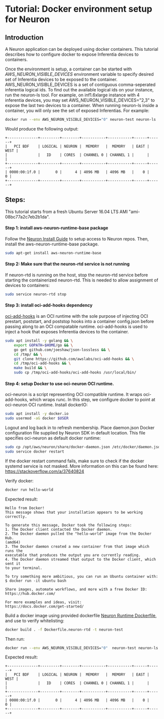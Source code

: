 # Tutorial: Docker environment setup for Neuron

## Introduction

A Neuron application can be deployed using docker containers. This tutorial 
describes how to configure docker to expose Inferentia devices to containers.  

Once the environment is setup, a container can be started with 
*AWS_NEURON_VISIBLE_DEVICES* environment variable to specify desired set 
of Inferentia devices to be exposed to the container. AWS_NEURON_VISIBLE_DEVICES 
is a set of contiguous comma-seperated inferentia logical ids. To find out the 
available logical ids on your instance, run the neuron-ls tool.
For example, on inf1.6xlarge instance with 4 inferentia devices, you may 
set AWS_NEURON_VISIBLE_DEVICES="2,3" to expose the last two devices to a 
container.
When running neuron-ls inside a container, you will only see the set of exposed Inferentias.
For example:
```bash
docker run --env AWS_NEURON_VISIBLE_DEVICES="0" neuron-test neuron-ls
```
Would produce the following output:
```
+--------------+---------+--------+-----------+-----------+------+------+
|   PCI BDF    | LOGICAL | NEURON |  MEMORY   |  MEMORY   | EAST | WEST |
|              |   ID    | CORES  | CHANNEL 0 | CHANNEL 1 |      |      |
+--------------+---------+--------+-----------+-----------+------+------+
| 0000:00:1f.0 |       0 |      4 | 4096 MB   | 4096 MB   |    0 |    0 |
+--------------+---------+--------+-----------+-----------+------+------+
```

##  Steps:

This tutorial starts from a fresh Ubuntu Server 16.04 LTS AMI "ami-08bc77a2c7eb2b1da".

#### Step 1: install aws-neuron-runtime-base  package
Follow the [Neuron Install Guide](../neuron-install-guide.md) to setup access to Neuron repos.
Then, install the aws-neuron-runtime-base package. 
```bash
sudo apt-get install aws-neuron-runtime-base
```

#### Step 2: Make sure that the neuron-rtd service is not running
If neuron-rtd is running on the host, stop the neuron-rtd service before starting the containerized neuron-rtd. This is needed to allow assignment of devices to containers:

```bash
sudo service neuron-rtd stop
```

#### Step 3: install oci-add-hooks dependency 

[oci-add-hooks](https://github.com/awslabs/oci-add-hooks) is an OCI runtime with the sole purpose of injecting OCI prestart, poststart, and poststop hooks into a container config.json before passing along to an OCI compatable runtime.
oci-add-hooks is used to inject a hook that exposes Inferentia devices to the container.
```bash
sudo apt install -y golang && \
    export GOPATH=$HOME/go && \
    go get github.com/joeshaw/json-lossless && \
    cd /tmp/ && \
    git clone https://github.com/awslabs/oci-add-hooks && \
    cd /tmp/oci-add-hooks && \
    make build && \
    sudo cp /tmp/oci-add-hooks/oci-add-hooks /usr/local/bin/
```


#### Step 4: setup Docker to use oci-neuron OCI runtime.
oci-neuron is a script representing OCI compatible runtime. It wraps oci-add-hooks, which wraps runc. In this step, we configure docker to point at oci-neuron OCI runtime.
Install dockerIO:

```bash
sudo apt install -y docker.io
sudo usermod -aG docker $USER
```

Logout and log back in to refresh membership. 
Place daemon.json Docker configuration file supplied by Neuron SDK in default location. This file specifies oci-neuron as default docker runtime:

```bash
sudo cp /opt/aws/neuron/share/docker-daemon.json /etc/docker/daemon.json
sudo service docker restart
```

If the docker restart command fails, make sure to check if the docker systemd service is not masked. More information on this can be found here: https://stackoverflow.com/a/37640824

Verify docker:

```bash
docker run hello-world
```

Expected result:
```
Hello from Docker!
This message shows that your installation appears to be working correctly.

To generate this message, Docker took the following steps:
1. The Docker client contacted the Docker daemon.
2. The Docker daemon pulled the "hello-world" image from the Docker Hub.
(amd64)
3. The Docker daemon created a new container from that image which runs the
executable that produces the output you are currently reading.
4. The Docker daemon streamed that output to the Docker client, which sent it
to your terminal.

To try something more ambitious, you can run an Ubuntu container with:
$ docker run -it ubuntu bash

Share images, automate workflows, and more with a free Docker ID:
https://hub.docker.com/

For more examples and ideas, visit:
https://docs.docker.com/get-started/
```


Build a docker image using provided dockerfile [Neuron Runtime Dockerfile](./docker-example/Dockerfile.neuron-rtd), and use to verify whitelisting:
```bash
docker build . -f Dockerfile.neuron-rtd -t neuron-test
```

Then run:
```bash
docker run --env AWS_NEURON_VISIBLE_DEVICES="0"  neuron-test neuron-ls
```
Expected result:
```
+--------------+---------+--------+-----------+-----------+------+------+
|   PCI BDF    | LOGICAL | NEURON |  MEMORY   |  MEMORY   | EAST | WEST |
|              |   ID    | CORES  | CHANNEL 0 | CHANNEL 1 |      |      |
+--------------+---------+--------+-----------+-----------+------+------+
| 0000:00:1f.0 |       0 |      4 | 4096 MB   | 4096 MB   |    0 |    0 |
+--------------+---------+--------+-----------+-----------+------+------+

```
